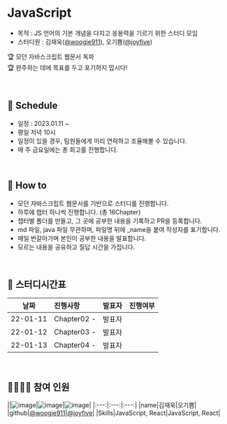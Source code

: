 # JavaScript

- 목적 : JS 언어의 기본 개념을 다지고 응용력을 기르기 위한 스터디 모임
- 스터디원 : 김재욱([@woogie911](https://github.com/woogie911)), 오기쁨([@joyfive](https://github.com/joyfive))

🏆 모던 자바스크립트 웹문서 독파  
🏆 완주하는 데에 목표를 두고 포기하지 맙시다!

<br>

## 📆 Schedule
* 일정 : 2023.01.11 ~ 
* 평일 저녁 10시
* 일정이 있을 경우, 팀원들에게 미리 연락하고 조율해볼 수 있습니다.
* 매 주 금요일에는 총 회고를 진행합니다.

<br>

## 📃 How to 
* 모던 자바스크립트 웹문서를 기반으로 스터디를 진행합니다.
* 하루에 챕터 하나씩 진행합니다. (총 16Chapter)
* 챕터별 폴더를 만들고, 그 곳에 공부한 내용을 기록하고 PR을 등록합니다.
* md 파일, java 파일 무관하며, 파일명 뒤에 _name을 붙여 작성자를 표기합니다.
* 매일 번갈아가며 본인이 공부한 내용을 발표합니다. 
* 모르는 내용을 공유하고 질답 시간을 가집니다.

<br>


## 📌 스터디시간표
|날짜|진행사항|발표자|진행여부|
|:---:|:---|:---:|:---:|
|22-01-11|Chapter02 -|발표자||
|22-01-12|Chapter03 -|발표자||
|22-01-13|Chapter04 -|발표자||



<br>

## 👨‍👩‍👧‍👧 참여 인원

||![image](https://user-images.githubusercontent.com/99253403/211563396-1939db91-d2cb-4d57-a51d-5f388cc86b1e.png)|![image](https://user-images.githubusercontent.com/99253403/211563364-98d1cfa8-f1e4-46cd-a823-c9603e266dc2.png)|![image](https://user-images.githubusercontent.com/99253403/211563287-77877c84-2ca6-4af6-a907-7b76f7b9d5cf.png)|
|:---:|:---:|:---:|
|name|김재욱|오기쁨|
|github|[@woogie911](https://github.com/woogie911)|[@joyfive](https://github.com/joyfive)|
|Skills|JavaScript, React|JavaScript, React|
